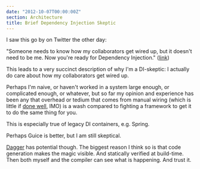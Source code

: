 ```yaml
---
date: "2012-10-07T00:00:00Z"
section: Architecture
title: Brief Dependency Injection Skeptic
---
```



I saw this go by on Twitter the other day:

"Someone needs to know how my collaborators get wired up, but it doesn't need to be me. Now you're ready for Dependency Injection." ([link](https://twitter.com/dws/status/25391735782993510://twitter.com/dws/status/253917357829935105))

This leads to a very succinct description of why I'm a DI-skeptic: I actually do care about how my collaborators get wired up.

Perhaps I'm naive, or haven't worked in a system large enough, or complicated enough, or whatever, but so far my opinion and experience has been any that overhead or tedium that comes from manual wiring (which is little if [done well](http://www.draconianoverlord.com/2011/03/17/frameworkless-di.html), IMO) is a wash compared to fighting a framework to get it to do the same thing for you.

This is especially true of legacy DI containers, e.g. Spring.

Perhaps Guice is better, but I am still skeptical.

[Dagger](https://github.com/square/dagger) has potential though. The biggest reason I think so is that code generation makes the magic visible. And statically verified at build-time. Then both myself and the compiler can see what is happening. And trust it.



